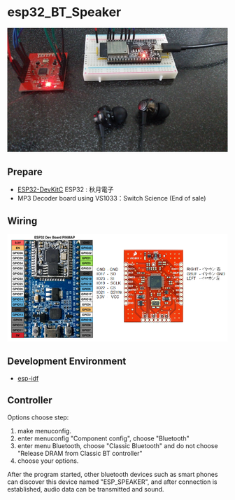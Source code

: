 # esp32_BT_Speaker

![BT Speaker](doc/BT_Speaker.jpeg)

## Prepare
- [ESP32-DevKitC](http://akizukidenshi.com/catalog/g/gM-11819/) ESP32 : 秋月電子
- MP3 Decoder board using VS1033：Switch Science (End of sale)

## Wiring
![wiring](doc/wiring.png)

## Development Environment
- [esp-idf](https://github.com/espressif/esp-idf)

## Controller
Options choose step:
 1. make menuconfig.
 2. enter menuconfig "Component config", choose "Bluetooth"
 3. enter menu Bluetooth, choose "Classic Bluetooth" and do not choose "Release DRAM from Classic BT controller"
 4. choose your options.

After the program started, other bluetooth devices such as smart phones can discover this device named "ESP_SPEAKER", and after connection is established, audio data can be transmitted and sound.
